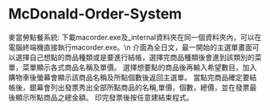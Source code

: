 # McDonald-Order-System
麥當勞點餐系統: 下載macorder.exe及_internal資料夾在同一個資料夾內，可以在電腦終端機直接執行macorder.exe。\n
介面為全日文，最一開始的主選單畫面可以選擇自己想點的商品種類或是要進行結帳，選擇完商品種類後會進到該類別的菜單，菜單顯示各式商品名稱及單價。
選擇想要點的商品後再輸入希望數目，加入購物車後螢幕會顯示該商品名稱及所點個數後返回主選單。
當點完商品確定要結帳後，銀幕會列出發票秀出全部所點商品的名稱,單價，個數，總價，並在發票最後顯示所點商品之總金額。
印完發票後按任意建結束程式。
